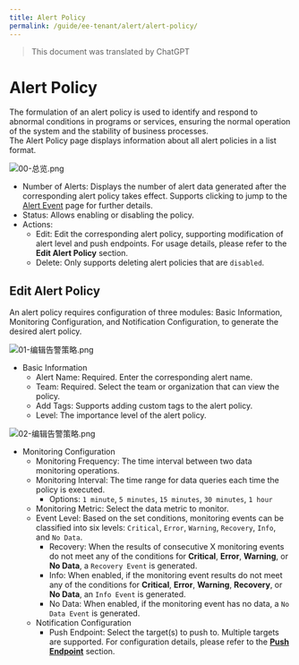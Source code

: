 ```yaml
---
title: Alert Policy
permalink: /guide/ee-tenant/alert/alert-policy/
---
```


> This document was translated by ChatGPT

# Alert Policy

The formulation of an alert policy is used to identify and respond to abnormal conditions in programs or services, ensuring the normal operation of the system and the stability of business processes.  
The Alert Policy page displays information about all alert policies in a list format.

![00-总览.png](https://yunshan-guangzhou.oss-cn-beijing.aliyuncs.com/pub/pic/2024051566447b93e1025.png)

- Number of Alerts: Displays the number of alert data generated after the corresponding alert policy takes effect. Supports clicking to jump to the [Alert Event](./alert-event/) page for further details.
- Status: Allows enabling or disabling the policy.
- Actions:
  - Edit: Edit the corresponding alert policy, supporting modification of alert level and push endpoints. For usage details, please refer to the **Edit Alert Policy** section.
  - Delete: Only supports deleting alert policies that are `disabled`.

## Edit Alert Policy

An alert policy requires configuration of three modules: Basic Information, Monitoring Configuration, and Notification Configuration, to generate the desired alert policy.

![01-编辑告警策略.png](https://yunshan-guangzhou.oss-cn-beijing.aliyuncs.com/pub/pic/2024051566447b8697e3d.png)

- Basic Information
  - Alert Name: Required. Enter the corresponding alert name.
  - Team: Required. Select the team or organization that can view the policy.
  - Add Tags: Supports adding custom tags to the alert policy.
  - Level: The importance level of the alert policy.

![02-编辑告警策略.png](https://yunshan-guangzhou.oss-cn-beijing.aliyuncs.com/pub/pic/2024051566447b880ecc2.png)

- Monitoring Configuration
  - Monitoring Frequency: The time interval between two data monitoring operations.
  - Monitoring Interval: The time range for data queries each time the policy is executed.
    - Options: `1 minute`, `5 minutes`, `15 minutes`, `30 minutes`, `1 hour`
  - Monitoring Metric: Select the data metric to monitor.
  - Event Level: Based on the set conditions, monitoring events can be classified into six levels: `Critical`, `Error`, `Warning`, `Recovery`, `Info`, and `No Data`.
    - Recovery: When the results of consecutive X monitoring events do not meet any of the conditions for **Critical**, **Error**, **Warning**, or **No Data**, a `Recovery Event` is generated.
    - Info: When enabled, if the monitoring event results do not meet any of the conditions for **Critical**, **Error**, **Warning**, **Recovery**, or **No Data**, an `Info Event` is generated.
    - No Data: When enabled, if the monitoring event has no data, a `No Data Event` is generated.
  - Notification Configuration
    - Push Endpoint: Select the target(s) to push to. Multiple targets are supported. For configuration details, please refer to the **[Push Endpoint](./push-endpoint/)** section.